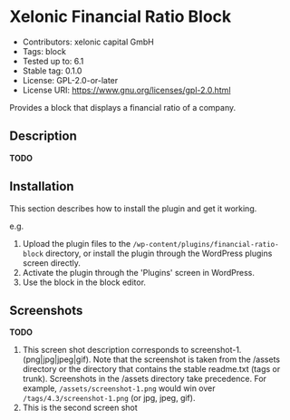 # Xelonic Financial Ratio Block

* Contributors:      xelonic capital GmbH
* Tags:              block
* Tested up to:      6.1
* Stable tag:        0.1.0
* License:           GPL-2.0-or-later
* License URI:       https://www.gnu.org/licenses/gpl-2.0.html

Provides a block that displays a financial ratio of a company.

## Description

**TODO**

## Installation

This section describes how to install the plugin and get it working.

e.g.

1. Upload the plugin files to the `/wp-content/plugins/financial-ratio-block` directory, or install the plugin through the WordPress plugins screen directly.
2. Activate the plugin through the 'Plugins' screen in WordPress.
3. Use the block in the block editor.


## Screenshots

**TODO**

1. This screen shot description corresponds to screenshot-1.(png|jpg|jpeg|gif). Note that the screenshot is taken from
the /assets directory or the directory that contains the stable readme.txt (tags or trunk). Screenshots in the /assets
directory take precedence. For example, `/assets/screenshot-1.png` would win over `/tags/4.3/screenshot-1.png`
(or jpg, jpeg, gif).
2. This is the second screen shot
